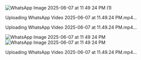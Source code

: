 ![WhatsApp Image 2025-06-07 at 11 49 24 PM (1)](https://github.com/user-attachments/assets/1c988ff2-ba1e-4446-9d4b-49446806e7da)



Uploading WhatsApp Video 2025-06-07 at 11.49.24 PM.mp4…



Uploading WhatsApp Video 2025-06-07 at 11.49.24 PM.mp4…

![WhatsApp Image 2025-06-07 at 11 49 24 PM](https://github.com/user-attachments/assets/fd9ae4c5-0e90-4b6e-bc43-baf2a304d4f8)
![WhatsApp Image 2025-06-07 at 11 49 24 PM](https://github.com/user-attachments/assets/78d6b3f9-b8f4-4a63-8551-331cef257689)

Uploading WhatsApp Video 2025-06-07 at 11.49.24 PM.mp4…


